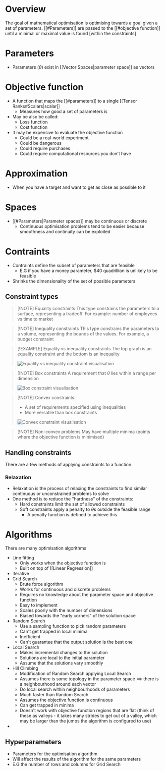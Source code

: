 # Overview
The goal of mathematical optimisation is optimising towards a goal given a set of parameters. [[#Parameters]] are passed to the [[#objective function]] until a minimal or maximal value is found \[within the constraints]

# Parameters
- Parameters ($\theta$) exist in [[Vector Spaces|parameter space]] as vectors

# Objective function
- A function that maps the [[#parameters]] to a single [[Tensor Ranks#Scalars|scalar]]
	- Measures how good a set of parameters is
- May be also be called: 
	- Loss function
	- Cost function
- It may be expensive to evaluate the objective function
	- Could be a real-world experiment
	- Could be dangerous
	- Could require purchases
	- Could require computational resources you don't have

# Approximation
- When you have a target and want to get as close as possible to it

# Spaces
- [[#Parameters|Parameter spaces]] may be continuous or discrete
	- Continuous optimisation problems tend to be easier because smoothness and continuity can be exploited

# Contraints
- Contraints define the subset of parameters that are feasible
	- E.G if you have a money parameter, $40 quadrillion is unlikely to be feasible
- Shrinks the dimensionality of the set of possible parameters

## Constraint types

> [!NOTE] Equality constraints
> This type constrains the parameters to a surface, representing a tradeoff. For example: number of employees vs time to market

> [!NOTE] Inequality constraints
> This type constrains the parameters to a volume, representing the bounds of the values. For example, a budget constraint

> [!EXAMPLE] Equality vs inequality constraints
> The top graph is an equality constraint and the bottom is an inequality
> 
> ![Equality vs inequality constraint visualisation](https://ars.els-cdn.com/content/image/3-s2.0-B9780123813756000024-f02-02-9780123813756.jpg)

> [!NOTE] Box constraints
> A requirement that $\theta$ lies within a range per dimension
> 
> ![Box constraint visualisation](https://www.quantumcomputinginc.com/wp-content/uploads/2021/05/603e66911c49c9644c734b0a_constrained-optimization.jpg)

> [!NOTE] Convex constraints
> - A set of requirements specified using inequalities 
> - More versatile than box constraints
> 
> ![Convex constraint visualisation](https://www.solver.com/sites/default/files/convexchord.gif)

> [!NOTE] Non-convex problems
> May have multiple minima (points where the objective function is minimised)

## Handling constraints
There are a few methods of applying constraints to a function

### Relaxation
- Relaxation is the process of relaxing the constraints to find similar continuous or unconstrained problems to solve
- One method is to reduce the "hardness" of the constraints:
	- Hard constraints limit the set of allowed constraints
	- Soft constraints apply a penalty to $\theta$s outside the feasible range
		- A penalty function is defined to achieve this

# Algorithms
There are many optimisation algorithms

- Line fitting
	- Only works when the objective function is 
	- Built on top of [[Linear Regression]]
- Iterative
- Grid Search
	- Brute force algorithm
	- Works for continuous and discrete problems
	- Requires no knowledge about the parameter space and objective function
	- Easy to implement
	- Scales poorly with the number of dimensions
	- Biased towards the "early corners" of the solution space
- Random Search
	- Use a sampling function to pick random parameters
	- Can't get trapped in local minima
	- Inefficient
	- Can't guarantee that the output solution is the best one
- Local Search
	- Makes incremental changes to the solution
	- Solutions are local to the initial parameter
	- Assume that the solutions vary smoothly
- Hill Climbing
	- Modification of Random Search applying Local Search
	- Assumes there is some topology in the parameter space ==> there is a neighbourhood around each vector
	- Do local search within neighbourhoods of parameters
	- Much faster than Random Search
	- Assumes the objective function is continuous
	- Can get trapped in minima
	- Doesn't work with objective function regions that are flat (think of these as valleys - it takes many strides to get out of a valley, which may be larger than the jumps the algorithm is configured to use)
- 

## Hyperparameters
- Parameters for the optimisation algorithm
- Will affect the results of the algorithm for the same parameters
- E.G the number of rows and columns for Grid Search